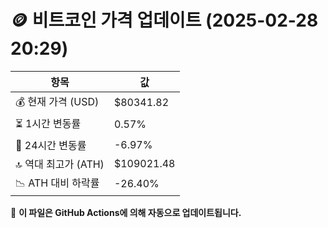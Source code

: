 # 🪙 비트코인 가격 업데이트 (2025-02-28 20:29)

| 항목                | 값 |
|--------------------|----------------|
| 💰 현재 가격 (USD) | $80341.82 |
| ⏳ 1시간 변동률    | 0.57% |
| 📆 24시간 변동률   | -6.97% |
| 🔝 역대 최고가 (ATH) | $109021.48 |
| 📉 ATH 대비 하락률 | -26.40% |

🔄 **이 파일은 GitHub Actions에 의해 자동으로 업데이트됩니다.**
